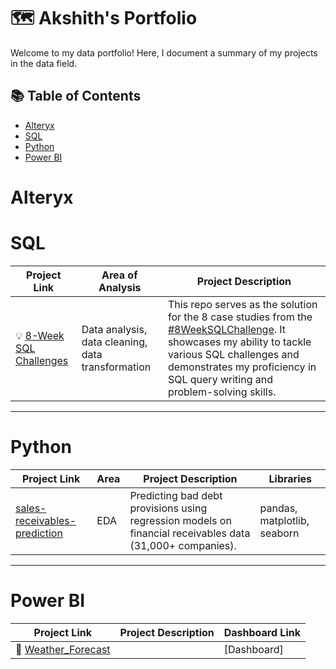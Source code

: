 # 🗺 Akshith's Portfolio

Welcome to my data portfolio! Here, I document a summary of my projects in the data field. 

## 📚 Table of Contents
- [Alteryx](#alteryx)
- [SQL](#sql)
- [Python](#python)
- [Power BI](#power-bi) 

# Alteryx

# SQL

| Project Link | Area of Analysis | Project Description | 
|---|---|---|
| 💡 [8-Week SQL Challenges](https://github.com/katiehuangx/8-Week-SQL-Challenge) | Data analysis, data cleaning, data transformation | This repo serves as the solution for the 8 case studies from the [#8WeekSQLChallenge](https://8weeksqlchallenge.com). It showcases my ability to tackle various SQL challenges and demonstrates my proficiency in SQL query writing and problem-solving skills. | 

***

# Python

| Project Link | Area | Project Description | Libraries |    
|---|---|---|---|
| [sales-receivables-prediction](https://github.com/akshithkamatala/sales-receivables-prediction) | EDA | Predicting bad debt provisions using regression models on financial receivables data (31,000+ companies). | pandas, matplotlib, seaborn |

***

# Power BI

| Project Link | Project Description | Dashboard Link |
|---|---|---|
| 🦄 [Weather_Forecast]() |  | [Dashboard] |
